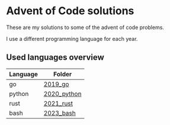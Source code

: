 # Advent of Code solutions

These are my solutions to some of the advent of code problems.

I use a different programming language for each year.

## Used languages overview

| Language | Folder                     |
| -------- | -------------------------- |
| go       | [2019_go](2019_go)         |
| python   | [2020_python](2020_python) |
| rust     | [2021_rust](2021_rust)     |
| bash     | [2023_bash](2023_bash)     |

